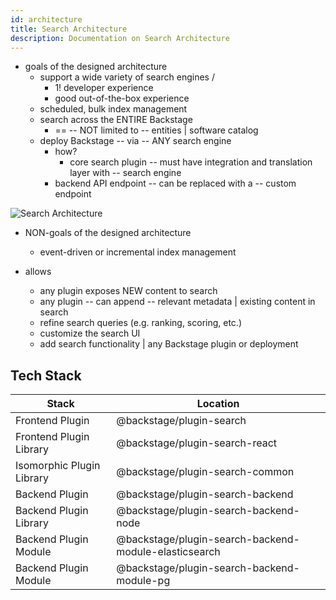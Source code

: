 ```yaml
---
id: architecture
title: Search Architecture
description: Documentation on Search Architecture
---
```


* goals of the designed architecture
  * support a wide variety of search engines /
    * 1! developer experience
    * good out-of-the-box experience
  * scheduled, bulk index management
  * search across the ENTIRE Backstage 
    * == -- NOT limited to -- entities | software catalog
  * deploy Backstage -- via -- ANY search engine
    * how?
      * core search plugin -- must have integration and translation layer with -- search engine
    * backend API endpoint -- can be replaced with a -- custom endpoint

![Search Architecture](../../assets/search/architecture.drawio.svg)

* NON-goals of the designed architecture
  * event-driven or incremental index management

* allows
  * any plugin exposes NEW content to search
  * any plugin -- can append -- relevant metadata | existing content in search
  * refine search queries (e.g. ranking, scoring, etc.)
  * customize the search UI
  * add search functionality | any Backstage plugin or deployment

## Tech Stack

| Stack                     | Location                                              |
| ------------------------- | ----------------------------------------------------- |
| Frontend Plugin           | @backstage/plugin-search                              |
| Frontend Plugin Library   | @backstage/plugin-search-react                        |
| Isomorphic Plugin Library | @backstage/plugin-search-common                       |
| Backend Plugin            | @backstage/plugin-search-backend                      |
| Backend Plugin Library    | @backstage/plugin-search-backend-node                 |
| Backend Plugin Module     | @backstage/plugin-search-backend-module-elasticsearch |
| Backend Plugin Module     | @backstage/plugin-search-backend-module-pg            |
